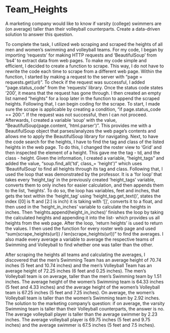 # Team_Heights
A marketing company would like to know if varsity (college) swimmers are (on average)
taller than their volleyball counterparts. Create a data-driven solution to answer this question.

To complete the task, I utilized web scraping and scraped the heights of all men and women’s swimming and volleyball teams. For my code, I began by importing ‘requests’ for making HTTP requests and ‘BeautifulSoup’ from ‘bs4’ to extract data from web pages. To make my code simple and efficient, I decided to create a function to scrape. This way, I do not have to rewrite the code each time to scrape from a different web page. Within the function, I started by making a request to the server with “page = requests.get(url)”. To check if the request was successful, I added “page.status_code” from the ‘requests’ library. Once the status code states ‘200’, it means that the request has gone through. I then created an empty list named “heights” for a loop later in the function to append the scraped heights. Following that, I can begin coding for the scrape. To start, I made sure the scrape is applicable by creating a condition, “if page.status_code == 200:”. If the request was not successful, then I can not proceed. Afterwards, I created a variable ‘soup’ with the value, “BeautifulSoup(page.content, 'html.parser')”. This provides me with a BeautifulSoup object that parses/analyzes the web page’s contents and allows me to apply the BeautifulSoup library for navigating. Next, to have the code search for the heights, I have to find the tag and class of the listed heights in the web page. To do this, I changed the roster view to ‘Grid’ and then inspected the element of a height. This gave me the tag - td, and the class - height. Given the information, I created a variable, “height_tags” and added the value, “soup.find_all('td', class_= 'height')” which uses ‘BeautifulSoup’ to find all heights through its tag and class. Following that, I used the loop that was demonstrated by the professor. It is a ‘for loop’ that takes every ‘height_tag’ in the previously created ‘height_tags’ variable, converts them to only inches for easier calculation, and then appends them to the list, ‘heights’. To do so, the loop has variables, feet and inches, that gets the text within the ‘height_tag’ using ‘height_tag.get_text()’, states the index ([0] is ft and [2:] is inch) it is taking with ‘[]’, converts it to a float, and then used in the ‘height_in_inches’ variable to calculate the heights in inches. Then ‘heights.append(height_in_inches)’ finishes the loop by taking the calculated heights and appending it into the list- which provides us all heights from the web page. After the loop, ‘return heights’ is used to return the values. I then used the function for every roster web page and used “sum(scrape_heights(url)) / len(scrape_heights(url))” to find the averages. I also made every average a variable to average the respective teams of Swimming and Volleyball to find whether one was taller than the other.

After scraping the heights all teams and calculating the averages, I discovered that the men’s Swimming Team has an average height of 70.74 inches (5 feet and 10.74 inches) and the men’s Volleyball Team has an average height of 72.25 inches (6 feet and 0.25 inches). The men’s Volleyball team is on average, taller than the men’s Swimming team by 1.51 inches. The average height of the women’s Swimming team is 64.33 inches (5 feet and 4.33 inches) and the average height of the women’s Volleyball team is 67.25 inches (5 feet and 7.25 inches). On average, the women’s Volleyball team is taller than the women’s Swimming team by 2.92 inches. The solution to the marketing company’s question: if on average, the varsity Swimming team is taller than their Volleyball counterparts, the answer is no. The average volleyball player is taller than the average swimmer by 2.23 inches. The average volleyball player is 69.75 inches (5 feet and 9.75 inches) and the average swimmer is 67.5 inches (5 feet and 7.5 inches). 
